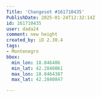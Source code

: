 ```yaml
---
Title: 'Changeset #161710435'
PublishDate: 2025-01-24T12:32:14Z
id: 161710435
user: dada24
comment: new height
created_by: iD 2.30.4
tags:
- Montenegro
bbox:
  min_lon: 18.846406
  min_lat: 42.2840061
  max_lon: 18.8464387
  max_lat: 42.2840847

---
```

